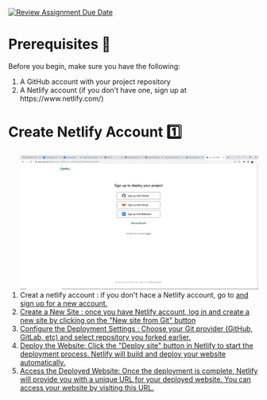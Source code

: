 [![Review Assignment Due Date](https://classroom.github.com/assets/deadline-readme-button-24ddc0f5d75046c5622901739e7c5dd533143b0c8e959d652212380cedb1ea36.svg)](https://classroom.github.com/a/6H2sAzcR)

<h1>Prerequisites 🧾</h1> 
<p>Before you begin, make sure you have the following:</p>
<ol>
  <li>A GitHub account with your project repository</li>
  <li>A Netlify account (if you don't have one, sign up at https://www.netlify.com/)</li>
</ol>


<h1>Create Netlify Account 1️⃣</h1>
<ol>
<img src="img/ss%20(1).png">
<li>Creat a netlify account : if you don't hace a Netlify account, go to <a href="https://www.netlify.com/"> and sign up for a new account.</li>
<li>Create a New Site : once you have Netlify account, log in and create a new site by clicking on the "New site from Git" button </li>
<li>Configure the Deployment Settings : Choose your Git provider (GitHub, GitLab, etc) and select repository you forked earlier.</li>
<li>Deploy the Website: Click the "Deploy site" button in Netlify to start the deployment process. Netlify will build and deploy your website automatically. </li>
<li>Access the Deployed Website: Once the deployment is complete, Netlify will provide you with a unique URL for your deployed website. You can access your website by visiting this URL.</li>
</ol>
